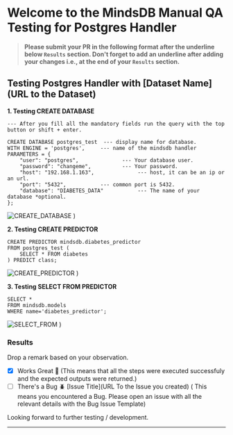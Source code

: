 # Welcome to the MindsDB Manual QA Testing for Postgres Handler

> **Please submit your PR in the following format after the underline below `Results` section. Don't forget to add an underline after adding your changes i.e., at the end of your `Results` section.**

## Testing Postgres Handler with [Dataset Name](URL to the Dataset)

**1. Testing CREATE DATABASE**

```
--- After you fill all the mandatory fields run the query with the top button or shift + enter. 
    
CREATE DATABASE postgres_test  --- display name for database. 
WITH ENGINE = 'postgres',     --- name of the mindsdb handler 
PARAMETERS = {
    "user": "postgres",              --- Your database user.
    "password": "changeme",          --- Your password.
    "host": "192.168.1.163",              --- host, it can be an ip or an url. 
    "port": "5432",           --- common port is 5432.
    "database": "DIABETES_DATA"           --- The name of your database *optional.
};
```

![CREATE_DATABASE](https://user-images.githubusercontent.com/241893/195336804-c14d06dd-ef40-4e2b-875b-2deb35fa64bb.png)
)

**2. Testing CREATE PREDICTOR**

```
CREATE PREDICTOR mindsdb.diabetes_predictor
FROM postgres_test (
    SELECT * FROM diabetes
) PREDICT class;
```

![CREATE_PREDICTOR](https://user-images.githubusercontent.com/241893/195336892-0e60ed8a-c339-4b93-8bca-12c135609f06.png)
)

**3. Testing SELECT FROM PREDICTOR**

```
SELECT *
FROM mindsdb.models
WHERE name='diabetes_predictor';
```

![SELECT_FROM](https://user-images.githubusercontent.com/241893/195337026-7d80d631-bb8a-445b-bc68-5ee7788de2d9.png)
)

### Results

Drop a remark based on your observation.
- [X] Works Great 💚 (This means that all the steps were executed successfuly and the expected outputs were returned.)
- [ ] There's a Bug 🪲 [Issue Title](URL To the Issue you created) ( This means you encountered a Bug. Please open an issue with all the relevant details with the Bug Issue Template)

Looking forward to further testing / development.

---
